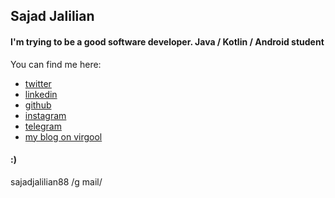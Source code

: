 ## Sajad Jalilian

#### I'm trying to be a good software developer. Java / Kotlin / Android student

You can find me here:

- [twitter](https://twitter.com/Sajad_Jalilian)
- [linkedin](https://linkedin.com/in/sajadjalilian)
- [github](https://github.com/SajadJalilian)
- [instagram](https://instagram.com/sajad.jalilian)
- [telegram](https://t.me/sajadjalilian)
- [my blog on virgool](https://virgool.io/@SajadJ)

#### :)

sajadjalilian88 /g mail/
